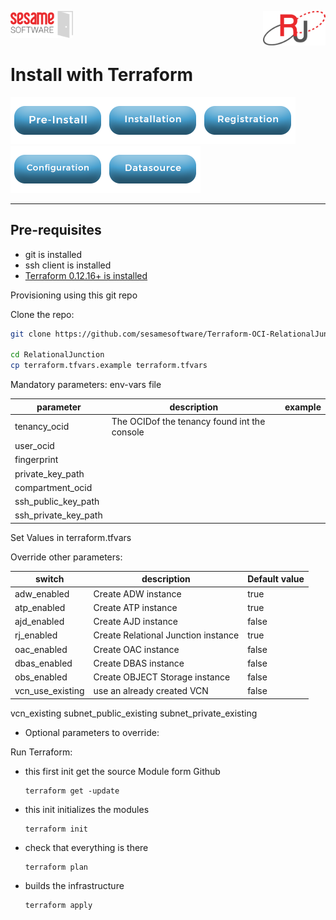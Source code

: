 <img  src="../images/SesameSoftwareLogo-2020Final.png" width="100"><img align=right src="../images/RJOrbitLogo-2021Final.png" width="100">

# Install with Terraform

[![Pre-Installation](../images/Button_PreInstall.png)](../README.md)[![Installation](../images/Button_Installation.png)](installguide.md)[![Registration](../images/Button_Registration.png)](RegistrationGuide.md)[![Configuration](../images/Button_Configuration.png)](configurationGuide.md)[![Datasource](../images/Button_Datasource.png)](../Datasources/README.md)

---

## Pre-requisites

* git is installed
* ssh client is installed
* [Terraform 0.12.16+ is installed](Supporting/OCI-Prerequisites.md#Install-Terraform)

Provisioning using this git repo

Clone the repo:

```bash
git clone https://github.com/sesamesoftware/Terraform-OCI-RelationalJunction.git RelationalJunction

cd RelationalJunction
cp terraform.tfvars.example terraform.tfvars
```

Mandatory parameters: env-vars file

|parameter|description|example|
|---|---|---|
|tenancy_ocid|The OCIDof the tenancy found int the console
|user_ocid|
|fingerprint|
|private_key_path|
|compartment_ocid|
|ssh_public_key_path|
|ssh_private_key_path|

Set Values in terraform.tfvars

Override other parameters:

|switch|description|Default value|
|---|---|---|
|adw_enabled|Create ADW instance|true|
|atp_enabled|Create ATP instance|true|
|ajd_enabled|Create AJD instance|false|
|rj_enabled|Create Relational Junction instance|true|
|oac_enabled|Create OAC instance|false|
|dbas_enabled|Create DBAS instance|false|
|obs_enabled|Create OBJECT Storage instance|false|
|vcn_use_existing|use an already created VCN|false|

vcn_existing
subnet_public_existing
subnet_private_existing

* Optional parameters to override:

Run Terraform:

* this first init get the source Module form Github

    ```hcl
    terraform get -update
    ```

* this init initializes the modules
  
    ```hcl
    terraform init
    ```

* check that everything is there

    ```hcl
    terraform plan
    ```

* builds the infrastructure

    ```hcl
    terraform apply
    ```
